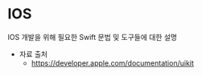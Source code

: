 # IOS 
IOS 개발을 위해 필요한 Swift 문법 및 도구들에 대한 설명

* 자료 출처
    - <https://developer.apple.com/documentation/uikit>
